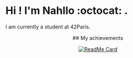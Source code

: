 # Hi ! I'm Nahllo :octocat: .

I am currently a student at 42Paris.

<div align=center>
## My achievements

<div>

[![ReadMe Card](https://github-readme-stats.vercel.app/api/pin/?username=NahIIo&repo=netwhat&theme=radical)](https://github.com/NahIIo/netwhat)

